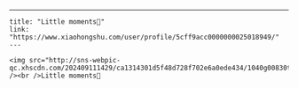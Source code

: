 ---
    title: "Little moments🥰"
    link: "https://www.xiaohongshu.com/user/profile/5cff9acc0000000025018949/"
    ---
    
    <img src="http://sns-webpic-qc.xhscdn.com/202409111429/ca1314301d5f48d728f702e6a0ede434/1040g00830tm140h7ku005n7vjb69b2a9ioviljg!nc_n_nwebp_mw_1" /><br />Little moments🥰
    